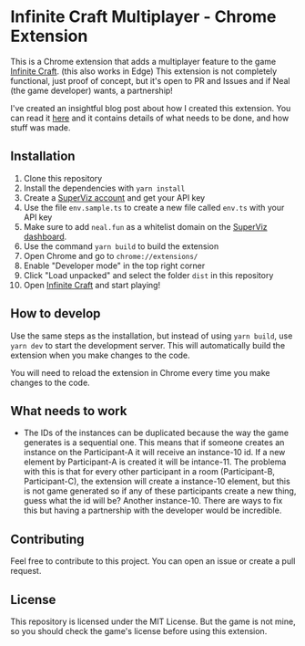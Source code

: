# Infinite Craft Multiplayer - Chrome Extension

This is a Chrome extension that adds a multiplayer feature to the game [Infinite Craft](https://neal.fun/infinite-craft/). (this also works in Edge) This extension is not completely functional, just proof of concept, but it's open to PR and Issues and if Neal (the game developer) wants, a partnership!

I've created an insightful blog post about how I created this extension. You can read it [here](https://dev.to/vtnorton/how-i-made-infinite-craft-a-multiplayer-game-with-a-few-lines-of-code-4ne7) and it contains details of what needs to be done, and how stuff was made.

## Installation

1. Clone this repository
2. Install the dependencies with `yarn install`
3. Create a [SuperViz account](https://superviz.com/?origin=infinite-craft) and get your API key
4. Use the file `env.sample.ts` to create a new file called `env.ts` with your API key
5. Make sure to add `neal.fun` as a whitelist domain on the [SuperViz dashboard](https://dashboard.superviz.com/developer).
6. Use the command `yarn build` to build the extension
7. Open Chrome and go to `chrome://extensions/`
8. Enable "Developer mode" in the top right corner
9. Click "Load unpacked" and select the folder `dist` in this repository
10. Open [Infinite Craft](https://neal.fun/infinite-craft/) and start playing!

## How to develop

Use the same steps as the installation, but instead of using `yarn build`, use `yarn dev` to start the development server. This will automatically build the extension when you make changes to the code.

You will need to reload the extension in Chrome every time you make changes to the code.

## What needs to work

- The IDs of the instances can be duplicated because the way the game generates is a sequential one. This means that if someone creates an instance on the Participant-A it will receive an instance-10 id. If a new element by Participant-A is created it will be intance-11. The problema with this is that for every other participant in a room (Participant-B, Participant-C), the extension will create a instance-10 element, but this is not game generated so if any of these participants create a new thing, guess what the id will be? Another instance-10. There are ways to fix this but having a partnership with the developer would be incredible.

## Contributing

Feel free to contribute to this project. You can open an issue or create a pull request.

## License

This repository is licensed under the MIT License. But the game is not mine, so you should check the game's license before using this extension.
